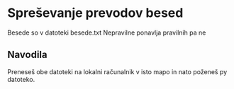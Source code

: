 # Spreševanje prevodov besed

Besede so v datoteki besede.txt
Nepravilne ponavlja pravilnih pa ne

## Navodila

Preneseš obe datoteki na lokalni računalnik v isto mapo in nato poženeš py datoteko.